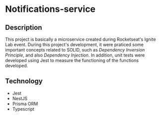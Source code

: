 # Notifications-service

## Description

This project is basically a microservice created during Rocketseat's Ignite Lab event. 
During this project's development, it were praticed some important concepts related to SOLID, such as <i>Dependency Inversion Principle</i>, and also <i>Dependency Injection</i>.
In addition, unit tests were developed using Jest to measure the functioning of the functions developed.

## Technology

  - Jest
  - NestJS
  - Prisma ORM
  - Typescript
